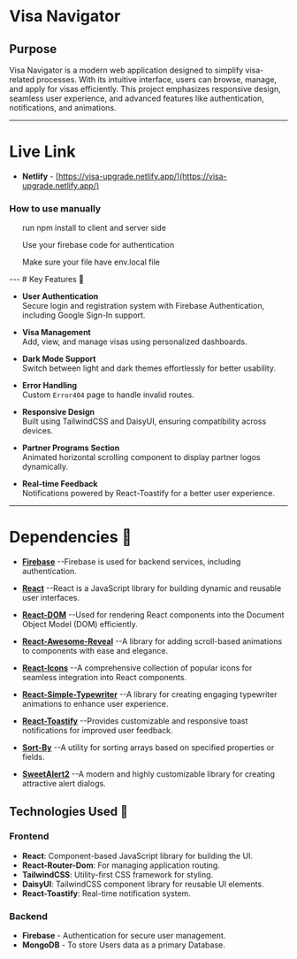 # Visa Navigator


## Purpose 
Visa Navigator is a modern web application designed to simplify visa-related processes. With its intuitive interface, users can browse, manage, and apply for visas efficiently. This project emphasizes responsive design, seamless user experience, and advanced features like authentication, notifications, and animations.

---
# Live Link  
- **Netlify** - [https://visa-upgrade.netlify.app/](https://visa-upgrade.netlify.app/)

<h3>How to use manually</h3>
<ul>
  <p>run npm install to client and server side</p>
   <p>Use your firebase code for authentication</p>    
    <p>Make sure your file have env.local file</p> 
</ul>
---
# Key Features 🌟

- **User Authentication**  
  Secure login and registration system with Firebase Authentication, including Google Sign-In support.

- **Visa Management**  
  Add, view, and manage visas using personalized dashboards.

- **Dark Mode Support**  
  Switch between light and dark themes effortlessly for better usability.

- **Error Handling**  
  Custom `Error404` page to handle invalid routes.

- **Responsive Design**  
  Built using TailwindCSS and DaisyUI, ensuring compatibility across devices.

- **Partner Programs Section**  
  Animated horizontal scrolling component to display partner logos dynamically.

- **Real-time Feedback**  
  Notifications powered by React-Toastify for a better user experience.

---

# Dependencies 🌟

- **[Firebase](https://firebase.google.com/)**  --Firebase is used for backend services, including authentication.




- **[React](https://reactjs.org/)**  --React is a JavaScript library for building dynamic and reusable user interfaces.

- **[React-DOM](https://reactjs.org/docs/react-dom.html)**  --Used for rendering React components into the Document Object Model (DOM) efficiently.


- **[React-Awesome-Reveal](https://react-awesome-reveal.vercel.app/)**  --A library for adding scroll-based animations to components with ease and elegance.

- **[React-Icons](https://react-icons.github.io/react-icons/)**  --A comprehensive collection of popular icons for seamless integration into React components.

- **[React-Simple-Typewriter](https://www.npmjs.com/package/react-simple-typewriter)**  --A library for creating engaging typewriter animations to enhance user experience.

- **[React-Toastify](https://fkhadra.github.io/react-toastify/)**  --Provides customizable and responsive toast notifications for improved user feedback.

- **[Sort-By](https://www.npmjs.com/package/sort-by)**  --A utility for sorting arrays based on specified properties or fields.

- **[SweetAlert2](https://sweetalert2.github.io/)**  --A modern and highly customizable library for creating attractive alert dialogs.


## Technologies Used 🌟

### Frontend
- **React**: Component-based JavaScript library for building the UI.
- **React-Router-Dom**: For managing application routing.
- **TailwindCSS**: Utility-first CSS framework for styling.
- **DaisyUI**: TailwindCSS component library for reusable UI elements.
- **React-Toastify**: Real-time notification system.

### Backend
- **Firebase** - Authentication for secure user management.
- **MongoDB** - To store Users data as a primary Database.
